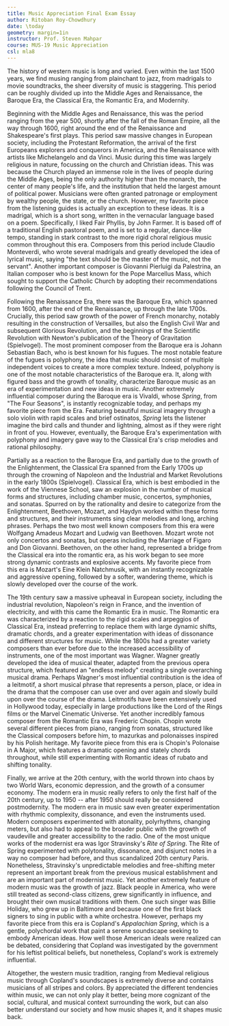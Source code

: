 ```yaml
---
title: Music Appreciation Final Exam Essay
author: Ritoban Roy-Chowdhury
date: \today
geometry: margin=1in
instructor: Prof. Steven Mahpar
course: MUS-19 Music Appreciation
csl: mla8
---
```



The history of western music is long and varied. Even within the last 1500 years, we find musing ranging from plainchant to jazz, from madrigals to movie soundtracks, the sheer diversity of music is staggering. This period can be roughly divided up into the Middle Ages and Renaissance, the Baroque Era, the Classical Era, the Romantic Era, and Modernity.

Beginning with the Middle Ages and Renaissance, this was the period ranging from the year 500, shortly after the fall of the Roman Empire, all the way through 1600, right around the end of the Renaissance and Shakespeare's first plays. This period saw massive changes in European society, including the Protestant Reformation, the arrival of the first Europeans explorers and conquerors in America, and the Renaissance with artists like Michelangelo and da Vinci. Music during this time was largely religious in nature, focussing on the church and Christian ideas. This was because the Church played an immense role in the lives of people during the Middle Ages, being the only authority higher than the monarch, the center of many people's life, and the institution that held the largest amount of political power. Musicians were often granted patronage or employment by wealthy people, the state, or the church. However, my favorite piece from the listening guides is actually an exception to these ideas. It is a madrigal, which is a short song, written in the vernacular language based on a poem. Specifically, I liked Fair Phyllis, by John Farmer. It is based off of a traditional English pastoral poem, and is set to a regular, dance-like tempo, standing in stark contrast to the more rigid choral religious music common throughout this era. Composers from this period include Claudio Monteverdi, who wrote several madrigals and greatly developed the idea of lyrical music, saying "the text should be the master of the music, not the servant". Another important composer is Giovanni Pierluigi da Palestrina, an Italian composer who is best known for the Pope Marcellus Mass, which sought to support the Catholic Church by adopting their recommendations following the Council of Trent.

Following the Renaissance Era, there was the Baroque Era, which spanned from 1600, after the end of the Renaissance, up through the late 1700s. Crucially, this period saw growth of the power of French monarchy, notably resulting in the construction of Versailles, but also the English Civil War and subsequent Glorious Revolution, and the beginnings of the Scientific Revolution with Newton's publication of the Theory of Gravitation (Spielvogel). The most prominent composer from the Baroque era is Johann Sebastian Bach, who is best known for his fugues. The most notable feature of the fugues is polyphony, the idea that music should consist of multiple independent voices to create a more complex texture. Indeed, polyphony is one of the most notable characteristics of the Baroque era. It, along with figured bass and the growth of tonality, characterize Baroque music as an era of experimentation and new ideas in music. Another extremely influential composer during the Baroque era is Vivaldi, whose _Spring_, from "The Four Seasons", is instantly recognizable today, and perhaps my favorite piece from the Era. Featuring beautiful musical imagery through a solo violin with rapid scales and brief ostinatos, _Spring_ lets the listener imagine the bird calls and thunder and lightning, almost as if they were right in front of you. However, eventually, the Baroque Era's experimentation with polyphony and imagery gave way to the Classical Era's crisp melodies and rational philosophy.

Partially as a reaction to the Baroque Era, and partially due to the growth of the Enlightenment, the Classical Era spanned from the Early 1700s up through the crowning of Napoleon and the Industrial and Market Revolutions in the early 1800s (Spielvogel). Classical Era, which is best embodied in the work of the Viennese School, saw an explosion in the number of musical forms and structures, including chamber music, concertos, symphonies, and sonatas. Spurred on by the rationality and desire to categorize from the Enlightenment, Beethoven, Mozart, and Haydyn worked within these forms and structures, and their instruments sing clear melodies and long, arching phrases. Perhaps the two most well known composers from this era were Wolfgang Amadeus Mozart and Ludwig van Beethoven. Mozart wrote not only concertos and sonatas, but operas including the Marriage of Figaro and Don Giovanni. Beethoven, on the other hand, represented a bridge from the Classical era into the romantic era, as his work began to see more strong dynamic contrasts and explosive accents. My favorite piece from this era is Mozart's Eine Klein Natchmusik, with an instantly recognizable and aggressive opening, followed by a softer, wandering theme, which is slowly developed over the course of the work.


The 19th century saw a massive upheaval in European society, including the industrial revolution, Napoleon's reign in France, and the invention of electricity, and with this came the Romantic Era in music. The Romantic era was characterized by a reaction to the rigid scales and arpeggios of Classical Era, instead preferring to replace them with large dynamic shifts, dramatic chords, and a greater experimentation with ideas of dissonance and different structures for music. While the 1800s had a greater variety composers than ever before due to the increased accessibility of instruments, one of the most important was Wagner. Wagner greatly developed the idea of musical theater, adapted from the previous opera structure, which featured an "endless melody" creating a single overarching musical drama. Perhaps Wagner's most influential contribution is the idea of a leitmotif, a short musical phrase that represents a person, place, or idea in the drama that the composer can use over and over again and slowly build upon over the course of the drama. Leitmotifs have been extensively used in Hollywood today, especially in large productions like the Lord of the Rings films or the Marvel Cinematic Universe. Yet another incredibly famous composer from the Romantic Era was Frederic Chopin. Chopin wrote several different pieces from piano, ranging from sonatas, structured like the Classical composers before him, to mazurkas and polonaisses inspired by his Polish heritage. My favorite piece from this era is Chopin's Polonaise in A Major, which features a dramatic opening and stately chords throughout, while still experimenting with Romantic ideas of rubato and shifting tonality. 


Finally, we arrive at the 20th century, with the world thrown into chaos by two World Wars, economic depression, and the growth of a consumer economy. The modern era in music really refers to only the first half of the 20th century, up to 1950 -- after 1950 should really be considered postmodernity. The modern era in music saw even greater experimentation with rhythmic complexity, dissonance, and even the instruments used. Modern composers experimented with atonality, polyrhythms, changing meters, but also had to appeal to the broader public with the growth of vaudeville and greater accessibility to the radio. One of the most unique works of the modernist era was Igor Stravinsky's _Rite of Spring_. The Rite of Spring experimented with polytonality, dissonance, and disjunct notes in a way no composer had before, and thus scandalized 20th century Paris. Nonetheless, Stravinsky's unpredictable melodies and free-shifting meter represent an important break from the previous musical establishment and are an important part of modernist music. Yet another extremely feature of modern music was the growth of jazz. Black people in America, who were still treated as second-class citizens, grew significantly in influence, and brought their own musical traditions with them. One such singer was Billie Holiday, who grew up in Baltimore and because one of the first black signers to sing in public with a white orchestra. However, perhaps my favorite piece from this era is Copland's _Appalachian Spring_, which is a gentle, polychordal work that paint a serene soundscape seeking to embody American ideas. How well those American ideals were realized can be debated, considering that Copland was investigated by the government for his leftist political beliefs, but nonetheless, Copland's work is extremely influential.

Altogether, the western music tradition, ranging from Medieval religious music through Copland's soundscapes is extremely diverse and contains musicians of all stripes and colors. By appreciated the different tendencies within music, we can not only play it better, being more cognizant of the social, cultural, and musical context surrounding the work, but can also better understand our society and how music shapes it, and it shapes music back. 

